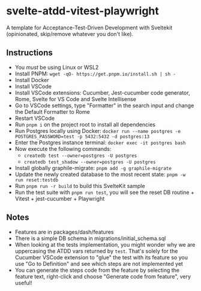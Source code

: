 # svelte-atdd-vitest-playwright
A template for Acceptance-Test-Driven Development with Sveltekit (opinionated, skip/remove whatever you don't like).

## Instructions

- You *must* be using Linux or WSL2
- Install PNPM: `wget -qO- https://get.pnpm.io/install.sh | sh -`
- Install Docker
- Install VSCode
- Install VSCode extensions: Cucumber, Jest-cucumber code generator, Rome, Svelte for VS Code and Svelte Intellisense
- Go to VSCode settings, type "Formatter" in the search input and change the Default Formatter to Rome
- Restart VSCode
- Run `pnpm i` on the project root to install all dependencies
- Run Postgres locally using Docker: `docker run --name postgres -e POSTGRES_PASSWORD=test -p 5432:5432 -d postgres:13`
- Enter the Postgres instance terminal: `docker exec -it postgres bash` 
- Now execute the following commands:
  - `createdb test --owner=postgres -U postgres`
  - `createdb test_shadow --owner=postgres -U postgres`
- Install globally graphile-migrate: `pnpm add -g graphile-migrate`
- Update the newly created database to the most recent state: `pnpm -w run reset:testdb`
- Run `pnpm run -r build` to build this SvelteKit sample
- Run the test suite with `pnpm run test`, you will see the reset DB routine + Vitest + jest-cucumber + Playwright

## Notes

- Features are in packages/dash/features
- There is a simple DB schema in migrations/initial_schema.sql
- When looking at the tests implementation, you might wonder why we are uppercasing the ATDD vars returned by `test`. That's solely for the Cucumber VSCode extension to "glue" the test with its feature so you use "Go to Definition" and see which steps are not implemented yet
- You can generate the steps code from the feature by selecting the feature text, right-click and choose "Generate code from feature", very useful!
